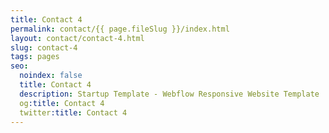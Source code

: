 ```yaml
---
title: Contact 4
permalink: contact/{{ page.fileSlug }}/index.html
layout: contact/contact-4.html
slug: contact-4
tags: pages
seo:
  noindex: false
  title: Contact 4
  description: Startup Template - Webflow Responsive Website Template
  og:title: Contact 4
  twitter:title: Contact 4
---
```



